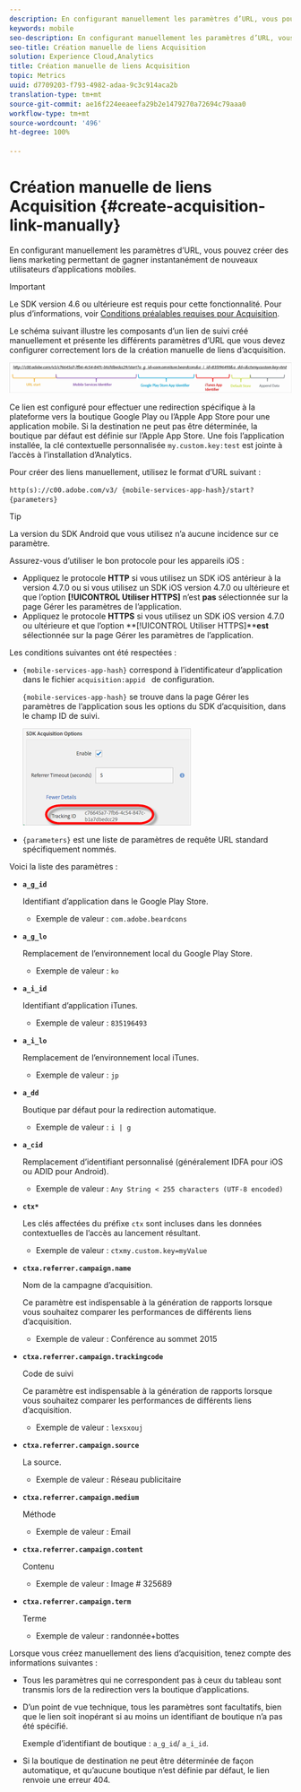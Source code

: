 ```yaml
---
description: En configurant manuellement les paramètres d’URL, vous pouvez créer des liens marketing permettant de gagner instantanément de nouveaux utilisateurs d’applications mobiles.
keywords: mobile
seo-description: En configurant manuellement les paramètres d’URL, vous pouvez créer des liens marketing permettant de gagner instantanément de nouveaux utilisateurs d’applications mobiles.
seo-title: Création manuelle de liens Acquisition
solution: Experience Cloud,Analytics
title: Création manuelle de liens Acquisition
topic: Metrics
uuid: d7709203-f793-4982-adaa-9c3c914aca2b
translation-type: tm+mt
source-git-commit: ae16f224eeaeefa29b2e1479270a72694c79aaa0
workflow-type: tm+mt
source-wordcount: '496'
ht-degree: 100%

---
```



# Création manuelle de liens Acquisition {#create-acquisition-link-manually}

En configurant manuellement les paramètres d’URL, vous pouvez créer des liens marketing permettant de gagner instantanément de nouveaux utilisateurs d’applications mobiles.

>[!IMPORTANT]
>
>Le SDK version 4.6 ou ultérieure est requis pour cette fonctionnalité. Pour plus d’informations, voir [Conditions préalables requises pour Acquisition](/help/using/acquisition-main/c-acquisition-prerequisites.md).

Le schéma suivant illustre les composants d’un lien de suivi créé manuellement et présente les différents paramètres d’URL que vous devez configurer correctement lors de la création manuelle de liens d’acquisition.

![](assets/acquisition_url.png)

Ce lien est configuré pour effectuer une redirection spécifique à la plateforme vers la boutique Google Play ou l’Apple App Store pour une application mobile. Si la destination ne peut pas être déterminée, la boutique par défaut est définie sur l’Apple App Store. Une fois l’application installée, la clé contextuelle personnalisée `my.custom.key:test` est jointe à l’accès à l’installation d’Analytics.

Pour créer des liens manuellement, utilisez le format d’URL suivant :

`http(s)://c00.adobe.com/v3/ {mobile-services-app-hash}/start? {parameters}`

>[!TIP]
>
>La version du SDK Android que vous utilisez n’a aucune incidence sur ce paramètre.

Assurez-vous d’utiliser le bon protocole pour les appareils iOS :

* Appliquez le protocole **HTTP** si vous utilisez un SDK iOS antérieur à la version 4.7.0 ou si vous utilisez un SDK iOS version 4.7.0 ou ultérieure et que l’option **[!UICONTROL Utiliser HTTPS]** n’est **pas** sélectionnée sur la page Gérer les paramètres de l’application.
* Appliquez le protocole **HTTPS** si vous utilisez un SDK iOS version 4.7.0 ou ultérieure et que l’option **[!UICONTROL Utiliser HTTPS]****est** sélectionnée sur la page Gérer les paramètres de l’application.

Les conditions suivantes ont été respectées :

* `{mobile-services-app-hash}` correspond à l’identificateur d’application dans le fichier `acquisition:appid ` de configuration.

   `{mobile-services-app-hash}` se trouve dans la page Gérer les paramètres de l’application sous les options du SDK d’acquisition, dans le champ ID de suivi.

   ![](assets/tracking-id.png)

* `{parameters}` est une liste de paramètres de requête URL standard spécifiquement nommés.

Voici la liste des paramètres :

* **`a_g_id`**

   Identifiant d’application dans le Google Play Store.

   * Exemple de valeur : `com.adobe.beardcons`

* **`a_g_lo`**

   Remplacement de l’environnement local du Google Play Store.

   * Exemple de valeur : `ko`

* **`a_i_id`**

   Identifiant d’application iTunes.

   * Exemple de valeur : `835196493`

* **`a_i_lo`**

   Remplacement de l’environnement local iTunes.

   * Exemple de valeur : `jp`

* **`a_dd`**

   Boutique par défaut pour la redirection automatique.

   * Exemple de valeur : `i | g`

* **`a_cid`**

   Remplacement d’identifiant personnalisé (généralement IDFA pour iOS ou ADID pour Android).

   * Exemple de valeur : `Any String < 255 characters (UTF-8 encoded)`

* **`ctx*`**

   Les clés affectées du préfixe `ctx` sont incluses dans les données contextuelles de l’accès au lancement résultant.

   * Exemple de valeur : `ctxmy.custom.key=myValue`

* **`ctxa.referrer.campaign.name`**

   Nom de la campagne d’acquisition.

   Ce paramètre est indispensable à la génération de rapports lorsque vous souhaitez comparer les performances de différents liens d’acquisition.

   * Exemple de valeur : Conférence au sommet 2015

* **`ctxa.referrer.campaign.trackingcode`**

   Code de suivi

   Ce paramètre est indispensable à la génération de rapports lorsque vous souhaitez comparer les performances de différents liens d’acquisition.

   * Exemple de valeur : `lexsxouj`

* **`ctxa.referrer.campaign.source`**

   La source.

   * Exemple de valeur : Réseau publicitaire

* **`ctxa.referrer.campaign.medium`**

   Méthode

   * Exemple de valeur : Email

* **`ctxa.referrer.campaign.content`**

   Contenu

   * Exemple de valeur : Image # 325689

* **`ctxa.referrer.campaign.term`**

   Terme

   * Exemple de valeur : randonnée+bottes


Lorsque vous créez manuellement des liens d’acquisition, tenez compte des informations suivantes :

* Tous les paramètres qui ne correspondent pas à ceux du tableau sont transmis lors de la redirection vers la boutique d’applications.
* D’un point de vue technique, tous les paramètres sont facultatifs, bien que le lien soit inopérant si au moins un identifiant de boutique n’a pas été spécifié.

   Exemple d’identifiant de boutique : `a_g_id`/ `a_i_id`.

* Si la boutique de destination ne peut être déterminée de façon automatique, et qu’aucune boutique n’est définie par défaut, le lien renvoie une erreur 404.

